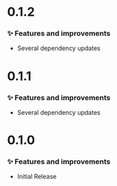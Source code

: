 # 0.1.2

### ✨ Features and improvements

- Several dependency updates

# 0.1.1

### ✨ Features and improvements

- Several dependency updates

# 0.1.0

### ✨ Features and improvements

- Initial Release
